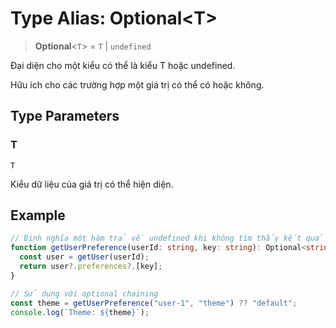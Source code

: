 # Type Alias: Optional\<T\>

> **Optional**\<`T`\> = `T` \| `undefined`

Đại diện cho một kiểu có thể là kiểu T hoặc undefined.

Hữu ích cho các trường hợp một giá trị có thể có hoặc không.

## Type Parameters

### T

`T`

Kiểu dữ liệu của giá trị có thể hiện diện.

## Example

```typescript
// Định nghĩa một hàm trả về undefined khi không tìm thấy kết quả
function getUserPreference(userId: string, key: string): Optional<string> {
  const user = getUser(userId);
  return user?.preferences?.[key];
}

// Sử dụng với optional chaining
const theme = getUserPreference("user-1", "theme") ?? "default";
console.log(`Theme: ${theme}`);
```
